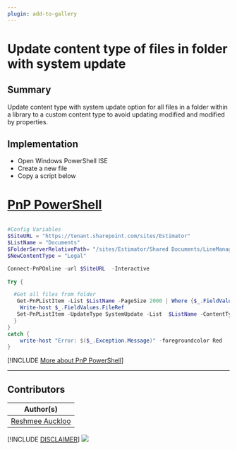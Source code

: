 ```yaml
---
plugin: add-to-gallery
---
```


# Update content type of files in folder with system update

## Summary

Update content type with system update option for all files in a folder within a library to a custom content type to avoid updating modified and modified by properties.

## Implementation

- Open Windows PowerShell ISE
- Create a new file
- Copy a script  below


# [PnP PowerShell](#tab/pnpps)
```powershell

#Config Variables
$SiteURL = "https://tenant.sharepoint.com/sites/Estimator"
$ListName = "Documents" 
$FolderServerRelativePath= "/sites/Estimator/Shared Documents/LineManagement"
$NewContentType = "Legal"

Connect-PnPOnline -url $SiteURL  -Interactive
 
Try {

  #Get all files from folder
   Get-PnPListItem -List $ListName -PageSize 2000 | Where {$_.FieldValues.FileRef -like "$FolderServerRelativePath*" -and $_.FileSystemObjectType -eq "File"  } | ForEach-Object {
    Write-host $_.FieldValues.FileRef
   Set-PnPListItem -UpdateType SystemUpdate -List  $ListName -ContentType $NewContentType -Identity $_
  }
}
catch {
    write-host "Error: $($_.Exception.Message)" -foregroundcolor Red
}
```
[!INCLUDE [More about PnP PowerShell](../../docfx/includes/MORE-PNPPS.md)]

***

## Contributors

| Author(s) |
|-----------|
| [Reshmee Auckloo](https://github.com/reshme011) |

[!INCLUDE [DISCLAIMER](../../docfx/includes/DISCLAIMER.md)]
<img src="https://m365-visitor-stats.azurewebsites.net/script-samples/scripts/spo-list-update-contenttype-systemupdate" aria-hidden="true" />
